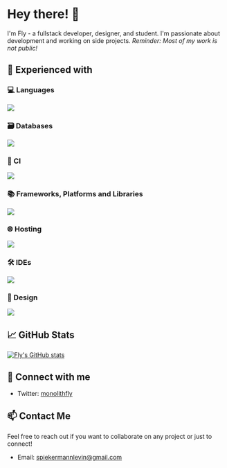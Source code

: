 # Hey there! 👋

I'm Fly - a fullstack developer, designer, and student. I'm passionate about development and working on side projects.
*Reminder: Most of my work is not public!*

## 🔧 Experienced with

### 💻 Languages
![](https://skillicons.dev/icons?i=ts,lua,js,java,cs,rust,css,html)

### 🗃️ Databases
![](https://skillicons.dev/icons?i=postgres,mysql,redis,planetscale)

### 🔄 CI
![](https://skillicons.dev/icons?i=githubactions)

### 📚 Frameworks, Platforms and Libraries
![](https://skillicons.dev/icons?i=nextjs,nuxtjs,react,vue,svelte,jquery,nestjs,express,redux,sass,tailwind,vite,dotnet)

### 🌐 Hosting
![](https://skillicons.dev/icons?i=cloudflare,vercel,aws)

### 🛠️ IDEs
![](https://skillicons.dev/icons?i=vscode)

### 🎨 Design
![](https://skillicons.dev/icons?i=figma)

## 📈 GitHub Stats

[![Fly's GitHub stats](https://github-readme-stats.vercel.app/api?username=monolithfly&show_icons=true&theme=dark)](https://github.com/anuraghazra/github-readme-stats)

## 🔗 Connect with me
- Twitter: [monolithfly](https://twitter.com/monolithfly)

## 📫 Contact Me
Feel free to reach out if you want to collaborate on any project or just to connect!
- Email: [spiekermannlevin@gmail.com](mailto:spiekermannlevin@gmail.com)

